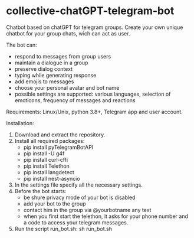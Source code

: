 # collective-chatGPT-telegram-bot
Сhatbot based on chatGPT for telegram groups. 
Сreate your own unique chatbot for your group chats, wich can act as user.

The bot can:
- respond to messages from group users
- maintain a dialogue in a group
- preserve dialog context
- typing while generating response
- add emojis to messages
- choose your personal avatar and bot name
- possible settings are supported: various languages, selection of emoticons, frequency of messages and reactions

Requirements: Linux/Unix, python 3.8+, Telegram app and user account.

Installation:
1. Download and extract the repository.
2. Install all required packages:
   - pip install pyTelegramBotAPI
   - pip install -U g4f
   - pip install curl-cffi
   - pip install Telethon
   - pip install langdetect
   - pip install nest-asyncio
4. In the settings file specify all the necessary settings.
5. Before the bot starts:
   - be shure privacy mode of your bot is disabled
   - add your bot to the group
   - contact him in the group via @yourbotname any text
   - when you first start the telethon, it asks for your phone number and a code to access your telegram messages.
7. Run the script run_bot.sh:
   sh run_bot.sh

